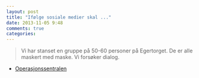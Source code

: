 ```yaml
---
layout: post
title: "Ifølge sosiale medier skal ..."
date: 2013-11-05 9:48
comments: true
categories: 
---
```


> Vi har stanset en gruppe på 50-60 personer på Egertorget. De er alle maskert med maske. Vi forsøker dialog.
- [Operasjonssentralen](https://twitter.com/oslopolitiops/status/397782533984624640)
